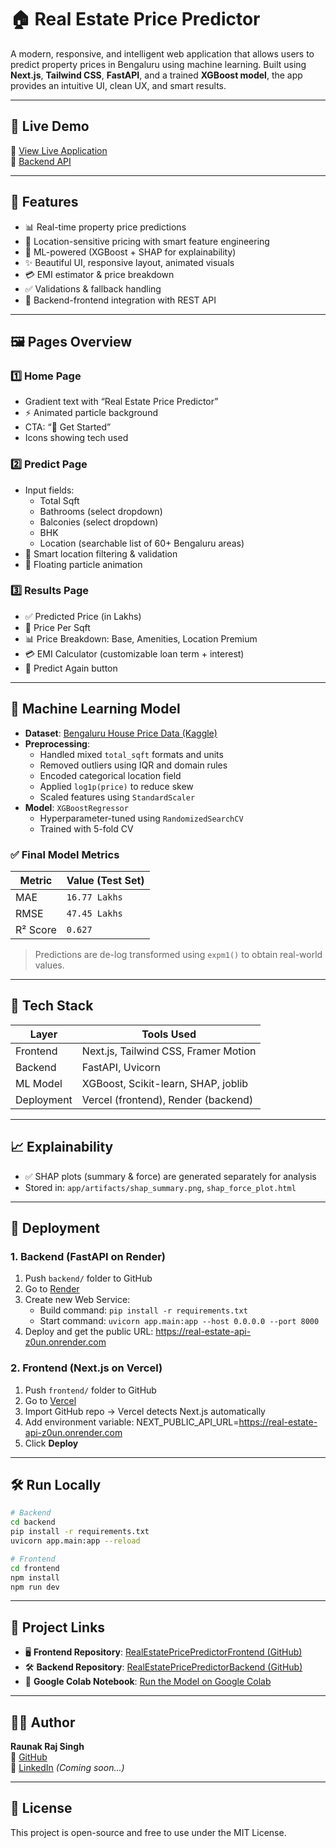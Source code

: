 # 🏠 Real Estate Price Predictor

A modern, responsive, and intelligent web application that allows users to predict property prices in Bengaluru using machine learning. Built using **Next.js**, **Tailwind CSS**, **FastAPI**, and a trained **XGBoost model**, the app provides an intuitive UI, clean UX, and smart results.

---

## 🚀 Live Demo

🔗 [View Live Application](https://real-estate-price-predictor-six.vercel.app/)  
🔗 [Backend API](https://real-estate-price-predictor-backend.onrender.com)

---

## 🌟 Features

- 📊 Real-time property price predictions
- 📐 Location-sensitive pricing with smart feature engineering
- 🧠 ML-powered (XGBoost + SHAP for explainability)
- ✨ Beautiful UI, responsive layout, animated visuals
- 💳 EMI estimator & price breakdown
- ✅ Validations & fallback handling
- 🔧 Backend-frontend integration with REST API

---

## 🖼️ Pages Overview

### 1️⃣ Home Page
- Gradient text with “Real Estate Price Predictor”
- ⚡ Animated particle background
- CTA: “🚀 Get Started”
- Icons showing tech used

### 2️⃣ Predict Page
- Input fields:
  - Total Sqft
  - Bathrooms (select dropdown)
  - Balconies (select dropdown)
  - BHK
  - Location (searchable list of 60+ Bengaluru areas)
- 🔎 Smart location filtering & validation
- 🎨 Floating particle animation

### 3️⃣ Results Page
- ✅ Predicted Price (in Lakhs)
- 📏 Price Per Sqft
- 📊 Price Breakdown: Base, Amenities, Location Premium
- 💳 EMI Calculator (customizable loan term + interest)
- 🔁 Predict Again button

---

## 🧠 Machine Learning Model

- **Dataset**: [Bengaluru House Price Data (Kaggle)](https://www.kaggle.com/datasets/amitabhajoy/bengaluru-house-price-data)
- **Preprocessing**:
  - Handled mixed `total_sqft` formats and units
  - Removed outliers using IQR and domain rules
  - Encoded categorical location field
  - Applied `log1p(price)` to reduce skew
  - Scaled features using `StandardScaler`
- **Model**: `XGBoostRegressor`
  - Hyperparameter-tuned using `RandomizedSearchCV`
  - Trained with 5-fold CV

### ✅ Final Model Metrics

| Metric     | Value (Test Set) |
|------------|------------------|
| MAE        | `16.77 Lakhs`    |
| RMSE       | `47.45 Lakhs`    |
| R² Score   | `0.627`          |

> Predictions are de-log transformed using `expm1()` to obtain real-world values.

---

## 🔧 Tech Stack

| Layer      | Tools Used                                 |
|------------|---------------------------------------------|
| Frontend   | Next.js, Tailwind CSS, Framer Motion        |
| Backend    | FastAPI, Uvicorn                            |
| ML Model   | XGBoost, Scikit-learn, SHAP, joblib         |
| Deployment | Vercel (frontend), Render (backend)         |

---

## 📈 Explainability

- ✅ SHAP plots (summary & force) are generated separately for analysis  
- Stored in: `app/artifacts/shap_summary.png`, `shap_force_plot.html`

---

## 🚀 Deployment

### 1. Backend (FastAPI on Render)

1. Push `backend/` folder to GitHub
2. Go to [Render](https://render.com)
3. Create new Web Service:
   - Build command: `pip install -r requirements.txt`
   - Start command: `uvicorn app.main:app --host 0.0.0.0 --port 8000`
4. Deploy and get the public URL: https://real-estate-api-z0un.onrender.com


### 2. Frontend (Next.js on Vercel)

1. Push `frontend/` folder to GitHub
2. Go to [Vercel](https://vercel.com)
3. Import GitHub repo → Vercel detects Next.js automatically
4. Add environment variable: NEXT_PUBLIC_API_URL=https://real-estate-api-z0un.onrender.com
5. Click **Deploy**

---

## 🛠️ Run Locally

```bash
# Backend
cd backend
pip install -r requirements.txt
uvicorn app.main:app --reload

# Frontend
cd frontend
npm install
npm run dev

```
---

## 🔗 Project Links

- 🖥️ **Frontend Repository**: [RealEstatePricePredictorFrontend (GitHub)](https://github.com/Raunak1303/real-estate-price-predictor-frontend)
- 🛠️ **Backend Repository**: [RealEstatePricePredictorBackend (GitHub)](https://github.com/Raunak1303/real-estate-price-predictor-backend)
- 📓 **Google Colab Notebook**: [Run the Model on Google Colab](https://colab.research.google.com/drive/1_vV1FyKQ_lqpPKhKBZtVUTR_dDterorm?usp=sharing)

---

## 👨‍💻 Author

**Raunak Raj Singh**  
🔗 [GitHub](https://github.com/Raunak1303)  
💼 [LinkedIn](https://www.linkedin.com/in/your-link) *(Coming soon...)*

---

## 📜 License

This project is open-source and free to use under the MIT License.
